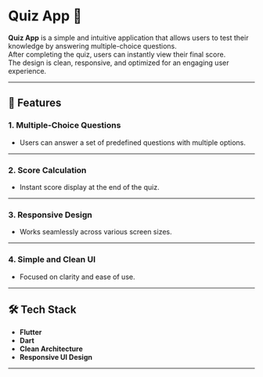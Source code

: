 # Quiz App 🎯

**Quiz App** is a simple and intuitive application that allows users to test their knowledge by answering multiple-choice questions.  
After completing the quiz, users can instantly view their final score.  
The design is clean, responsive, and optimized for an engaging user experience.

---

## 🔹 Features

### 1. Multiple-Choice Questions  
- Users can answer a set of predefined questions with multiple options.  

---

### 2. Score Calculation  
- Instant score display at the end of the quiz.  

---

### 3. Responsive Design  
- Works seamlessly across various screen sizes.  

---

### 4. Simple and Clean UI  
- Focused on clarity and ease of use.  

---

## 🛠️ Tech Stack

- **Flutter**  
- **Dart**  
- **Clean Architecture**  
- **Responsive UI Design**

---
